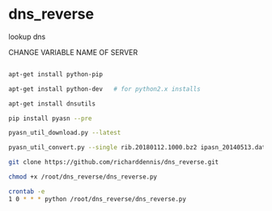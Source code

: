 # dns_reverse
lookup dns


CHANGE VARIABLE NAME OF SERVER




```sh

apt-get install python-pip 

apt-get install python-dev   # for python2.x installs

apt-get install dnsutils

pip install pyasn --pre

pyasn_util_download.py --latest

pyasn_util_convert.py --single rib.20180112.1000.bz2 ipasn_20140513.dat

git clone https://github.com/richarddennis/dns_reverse.git

chmod +x /root/dns_reverse/dns_reverse.py

crontab -e
1 0 * * * python /root/dns_reverse/dns_reverse.py
```
